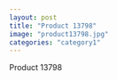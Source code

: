 ```yaml
---
layout: post
title: "Product 13798"
image: "product13798.jpg"
categories: "category1"
---
```

Product 13798
